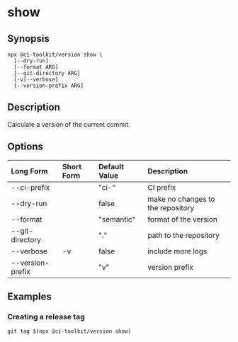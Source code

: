 # show

## Synopsis

```shell
npx @ci-toolkit/version show \ 
  [--dry-run] 
  [--format ARG] 
  [--git-directory ARG]
  [-v|--verbose]
  [--version-prefix ARG]
```

## Description

Calculate a version of the current commit.

## Options

| Long Form         | Short Form | Default Value | Description |
| :---              | :---       | :---          | :--- |
| --ci-prefix       | <NONE>     | "ci-"         | CI prefix |
| --dry-run         | <NONE>     | false         | make no changes to the repository | 
| --format          | <NONE>     | "semantic"    | format of the version |
| --git-directory   | <NONE>     | "."           | path to the repository | 
| --verbose         | -v         | false         | include more logs | 
| --version-prefix  | <NONE>     | "v"           | version prefix |

## Examples

### Creating a release tag

```shell
git tag $(npx @ci-toolkit/version show)
```
